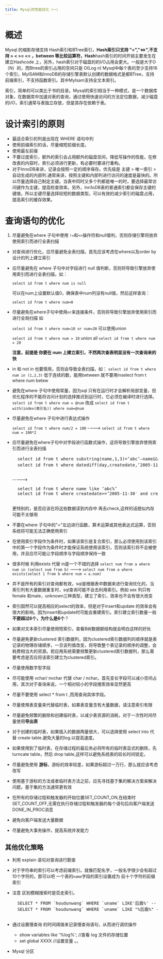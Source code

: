 ```yaml
---
title: Mysql的性能优化（一）
---
```


# 概述

Mysql 的缩影存储支持 Hash索引和BTree索引，**Hash索引只支持  "=","<=>",不支持 > < >=  <= ，between 等比较运算符，Hash**hash索引的时间开销主要发生在建立Hashcode 上，另外，hash索引对于磁盘的的I/O占用会更大。一般是大于O（N）的，而Btree的索引占用的空间只是 O(Log n)
Mysql中每个表的至少支持16个索引，MyISAM和InnoDB的存储引擎表默认创建的数据格式是都BTree，支持前缀索引，不支持函数索引。其中MyIsam支持全文本索引。

索引，简单的可以类比于书的目录。Mysql的索引相当于一种模式，是一个数据库对象，在数据库中加速对表的查询，通过使用快速访问的方法定位数据，减少磁盘的I/O，索引通常与表独立存放，但是其存在依赖于表。

# 设计索引的原则

+ 最适合索引的列是出现在 WHERE 语句中列
+ 使用前缀索引的话，尽量缩短前缀长度。
+ 使用最左前缀
+ 不要过度索引，额外的索引会占用额外的磁盘空间，降低写操作的性能，在修改表的内容时，索引必须进行更新，有必要时要进行重构。
+ 对于InnoDB来讲，记录会按照一定的顺序保存。优先级是 主键 > 唯一索引 > 自动生成的内部列.通常来讲，按照主键和内部列进行访问的速度是最快的。所以尽量选择自己制定主键。当表中同时又多个列都是唯一的时，要选择最常访问键作为主键，提高检查效率。另外，Inn1oDB表的普通索引都会保存主键的键值，所以主键尽量选择较短的数据类型。可以有效的减少索引的磁盘占用，提高索引的缓存效果。 

# 查询语句的优化

1. 尽量避免在where 子句中使用 `!=`和`<>`操作符和null值判，否则存储引擎将放弃	使用索引而进行全表扫描
+ 对查询进行优化，应尽量避免全表扫描，首先应该考虑在where以及order by设计的列上建立索引
+ 应尽量避免在 where 子句中对字段进行 null 值判断，否则将导致引擎放弃使用索引而进行全表扫描，如：

	`select id from t where num is null`

	可以在num上设置默认值0，确保表中num列没有null值，然后这样查询：

	`select id from t where num=0`

+ 尽量避免在where子句中使用`or`来连接条件，否则将导致引擎放弃使用索引而进行全局扫描 如 
 
	 `select id from t where num=10 or num=20`
 	可以使用union 
	
	`select id from t where num = 10` 
	union all 
	`select id from t where num = 20`

 	**注意，前提是 你要在 num 上建立索引，不然两次查表明显没有一次查询来的快**

+ in 和 not in 也要慎用，否则会导致全表扫描，如： `select id from t where num in (1,2,3)` 低于连续的数，能用between 就不要用inselect from t where num betew
+ 避免在where 子句中使用常量，因为sql 只有在运行时才会解析局部变量，但优化程序的不能将访问计划的选择推迟到运行时，它必须在编译时进行选择。`select id from t where num = @num` 改成 `select id from t with(index(索引名)) where num=@num`
+ 尽量避免在where 子句中进行表达式操作

  	`select id from t where num/2 = 100` ----> `select id from t where num = 100*2`
+ 应尽量避免在where子句中对字段进行函数式操作，这将导致引擎放弃使用索引而进行全表扫描
 
	<pre>
	select id from t where substring(name,1,3)=’abc’–name以abc开头的id
	select id from t where datediff(day,createdate,’2005-11-30′)=0–’2005-11-30′生成的id
	</pre>

	----->
	<pre>
	select id from t where name like ‘abc%’
	select id from t where createdate>=’2005-11-30′ and createdate<’2005-12-1′
	</pre>
	更特别的，是否应该在将这些数据读到内存中 再去check,这样的话貌似内存可能不太够用
+ 不要在where 子句中的"="左边进行函数，算术运算或其他表达式运算，否则系统将可能无法正确使用索引
+ 在使用索引字段作为条件时，如果该索引是复合索引，那么必须使用到该索引中的第一个字段作为条件时才能保证系统使用该索引，否则该索引将不会被使用，并且应尽可能让字段顺序与字段顺序保持一致
+ 很多时候 利用exists 代替 in是一个不错的选择
	`select num from a where num in (select num from b)` ---> `select num from a where exists(select 1 from b where num = a.num)`
+ 并不是所有的索引对查询都有效，sql是根据表中数据来进行查询优化的，当索引列有大量数据重复时，sql查询可能不会去利用索引。例如 sex 列只有 female 和male，unknown三种类型，建立了索引，效率也不会有很大改变
+ 索引固然可以提高相应的select的效率，但是对于insert和update 的效率会有很大的影响。因为insert和update时可能会重建索引。索引建立索引数量一般**不要超过6个，为什么是6个**？
+ 如果对文本索引尽量使用短索引，查看B树数据额结构就会明白这样的好处	 
+ 尽量避免更新clustered 索引数据列，因为clustered索引数据列的顺序就是表记录的物理存储顺序，一旦该列值改变，将导致整个表记录的顺序的调整，会耗费相当大的资源。若应用系统需要频繁更新clustered索引数据列，那么需要考虑是否应将该索引建立为clustered索引。
+ 尽量使用数字型字段
+ 尽可能使用 vchar/ nvchar 代替 char / nchar。首先变长字段可以减小空间占用，其次对于查询来说，一个相对较小的字段搜索效率显然更高
+ 尽量不要使用 select * from t ,而用查询具体字段。
+ 尽量使用表变量来代替临时表，如果表变量含有大量数据，请注意索引有限
+ 尽量避免频繁的删除和创建临时表，以减少表资源的消耗，对于一次性时间尽量使用**导出表**
+ 对于创建的临时表，如果插入的数据两量很大，可以选择使用 select into 代替 create table.避免大量的log.以提高速度。
+ 如果使用到了临时表，在存储过程的最后务必将所有的临时表显式的删除，先turncate table，然后 drop table,这样可以避免系统表的较长时间锁定。
+ 尽量避免使用 **游标**，游标的效率较差，如果游标超过一万行，那么就应该考虑改写
+ 使用基于游标的方法或者临时表方法之前，应先寻找基于集的解决方案来解决问题，基于集的方法通常更有效
+ 在所有的存储过程和触发器的开始位置SET_COUNT_ON,在结束时SET_COUNT_OFF,无需在执行存储过程和触发器的每个语句后向客户端发送DONE_IN_PROC消息
+ 避免向客户端发送大量数据
+ 尽量避免大事务操作，提高系统并发能力


## 其他优化策略

+ 利用 explain 语句对查询进行勘查
+ 对于字符串的索引可以考虑前缀索引。就像匹配名字，一般名字很少会有超过10个字符的，那可以吧 一个表的`name`字段的索引设置成为 前十个字符的前缀索引
+ 注意 区别模糊搜索时是否走索引。
	 <pre>
 	SELECT * FROM `houdunwang` WHERE `uname` LIKE'后盾%' -- 走索引
	SELECT * FROM `houdunwang` WHERE `uname` LIKE "%后盾%" -- 不走索引
  	</pre>

+ 通过设置慢查询 的时间阈值来记录慢查询语句，从而进行调优操作
	+ show variables like '%log%'; //查看 log 文件的存储位置
	+ set global XXXX //设置变量 。。
+ Mysql 分区